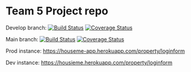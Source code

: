 # Team 5 Project repo

Develop branch:
[![Build Status](https://app.travis-ci.com/gcivil-nyu-org/S2022-Team-5-repo.svg?branch=develop)](https://app.travis-ci.com/gcivil-nyu-org/S2022-Team-5-repo) [![Coverage Status](https://coveralls.io/repos/github/gcivil-nyu-org/S2022-Team-5-repo/badge.svg?branch=develop)](https://coveralls.io/github/gcivil-nyu-org/S2022-Team-5-repo?branch=develop)

Main branch:
[![Build Status](https://app.travis-ci.com/gcivil-nyu-org/S2022-Team-5-repo.svg?branch=main)](https://app.travis-ci.com/gcivil-nyu-org/S2022-Team-5-repo) [![Coverage Status](https://coveralls.io/repos/github/gcivil-nyu-org/S2022-Team-5-repo/badge.svg?branch=main)](https://coveralls.io/github/gcivil-nyu-org/S2022-Team-5-repo?branch=main)

Prod instance: 
https://houseme-app.herokuapp.com/property/loginform


Dev instance: 
https://housieme.herokuapp.com/property/loginform
